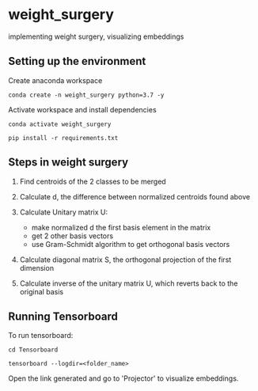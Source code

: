 # weight_surgery
implementing weight surgery, visualizing embeddings

## Setting up the environment

Create anaconda workspace
```
conda create -n weight_surgery python=3.7 -y 
```

Activate workspace and install dependencies
```
conda activate weight_surgery

pip install -r requirements.txt
```


## Steps in weight surgery

1. Find centroids of the 2 classes to be merged 

2. Calculate d, the difference between normalized centroids found above 

3. Calculate Unitary matrix U: 
    - make normalized d the first basis element in the matrix 
    - get 2 other basis vectors 
    - use Gram-Schmidt algorithm to get orthogonal basis vectors 

4. Calculate diagonal matrix S, the orthogonal projection of the first dimension 

5. Calculate inverse of the unitary matrix U, which reverts back to the original basis 


## Running Tensorboard 

To run tensorboard: 
```
cd Tensorboard

tensorboard --logdir=<folder_name>
```

Open the link generated and go to 'Projector' to visualize embeddings. 